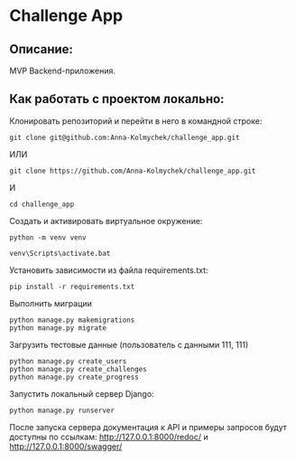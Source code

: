 # Challenge App

## Описание:
MVP Backend-приложения.

## Как работать с проектом локально:
Клонировать репозиторий и перейти в него в командной строке:
```
git clone git@github.com:Anna-Kolmychek/challenge_app.git
```
ИЛИ
```
git clone https://github.com/Anna-Kolmychek/challenge_app.git
```
И
```
cd challenge_app
```

Создать и активировать виртуальное окружение:
```
python -m venv venv
```
```
venv\Scripts\activate.bat
```

Установить зависимости из файла requirements.txt:
```
pip install -r requirements.txt
```

Выполнить миграции
```
python manage.py makemigrations
python manage.py migrate
```

Загрузить тестовые данные (пользователь с данными 111, 111)
```
python manage.py create_users
python manage.py create_challenges
python manage.py create_progress
```

Запустить локальный сервер Django:
```
python manage.py runserver
```

После запуска сервера документация к API и примеры запросов будут доступны по ссылкам:
http://127.0.0.1:8000/redoc/ и http://127.0.0.1:8000/swagger/